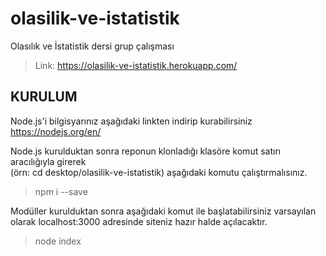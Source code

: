 # olasilik-ve-istatistik
Olasılık ve İstatistik dersi grup çalışması
> Link: https://olasilik-ve-istatistik.herokuapp.com/

## KURULUM

Node.js'i bilgisyarınız aşağıdaki linkten indirip kurabilirsiniz  
https://nodejs.org/en/  

Node.js kurulduktan sonra reponun klonladığı klasöre komut satırı aracılığıyla girerek   
(örn: cd desktop/olasilik-ve-istatistik) aşağıdaki komutu çalıştırmalısınız.
> npm i --save

Modüller kurulduktan sonra aşağıdaki komut ile başlatabilirsiniz varsayılan olarak localhost:3000 adresinde siteniz hazır halde açılacaktır.
> node index
